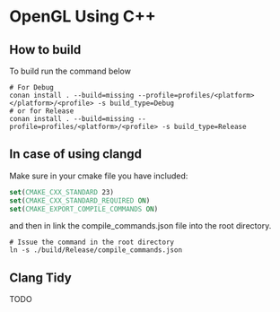 # OpenGL Using C++

## How to build

To build run the command below

```shell
# For Debug
conan install . --build=missing --profile=profiles/<platform></platform>/<profile> -s build_type=Debug
# or for Release
conan install . --build=missing --profile=profiles/<platform>/<profile> -s build_type=Release
```

## In case of using clangd

Make sure in your cmake file you have included:

```cmake
set(CMAKE_CXX_STANDARD 23)
set(CMAKE_CXX_STANDARD_REQUIRED ON)
set(CMAKE_EXPORT_COMPILE_COMMANDS ON)
```

and then in link the compile_commands.json file into the root directory.

```shell
# Issue the command in the root directory
ln -s ./build/Release/compile_commands.json

```

## Clang Tidy

TODO
